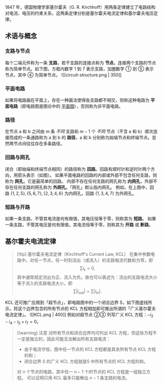 1847 年，德国物理学家基尔霍夫（G. R. Kirchhoff）用两条定律建立了电路结构对电流、电压的约束关系，这两条定律分别是基尔霍夫电流定律和基尔霍夫电压定律。
## 术语与概念
### 支路与节点
每个二端元件称为一条 **支路**，若干支路的连接点称为 **节点**。连接两个支路的节点称为简单节点。如下图，方框内数字 1 到 7 表示支路，加圈数字 ① 到 ⑤ 表示节点，其中 ④ 为简单节点。
![[circuit-structure.png | 350]]
### 平面电路
如果将电路画在平面上，存在一种画法使得各支路都不相交，则称这种电路为 **平面电路**（即电路图是图论中的 [平面图](https://en.wikipedia.org/wiki/Planar_graph)），否则称为非平面电路。
### 路径
在节点 a 和 b 之间由 $m$ 条 *不同* 支路和 $m-1$ 个 *不同* 节点（不含 a 和 b）顺次连接而成的一条通路称为 a 到 b 的 **路径**，a 和 b 分别称为始端节点和终端节点。显然两节点间往往存在多条路径。
### 回路与网孔
闭合（即始端和终端节点相同）的路径称为 **回路**。回路有顺时针和逆时针两个方向，用箭头表示（如图）。
如果平面电路的回路的内部或外部不包含任何支路，则称为 **网孔**，它是最简单的回路。
内部不存在任何支路的网孔称为 **内网孔**，外部不存在任何支路的网孔称为 **外网孔**。「网孔」默认指内网孔。
例如，在上图中，回路 $\{1,2,5\},\{5,6,7\},\{2,3,4,6\}$ 为内网孔，回路 $\{1,3,4,7\}$ 为外网孔。
### 短路与开路
如果一条支路，不管其电流是何有限值，其电压恒等于零，则称其为 **短路**。
如果一条支路，不管其电压是何有限值，其电流恒等于零，则称其为 **开路** 或 **断路**。
## 基尔霍夫电流定律
> [!tip] 基尔霍夫电流定律（Kirchhoff's Current Law, KCL）
> 在集中参数电路中，对任一节点，任一时刻流出（或流入）的支路电流代数和为零，即 $$\sum\limits i_k=0,$$其中通常规定流出为正、流入为负。故也可以表述为：流出的支路电流大小等于流入的支路电流大小，即 $$\sum\limits |i _{\mathrm{out}}|=\sum\limits |i _{\mathrm{in}}|.$$

KCL 还可推广应用到「超节点」，即电路图中的一个闭合边界 $\mathrm{S}$，如下图虚线所示。将这个边界包含的所有节点的 KCL 方程相加即可推出所谓的「广义基尔霍夫电流定律」。
![[KCL.png | 400]]
例如对超节点 ②③ 列写广义 KCL 方程：$-i_2-i_4-i_5+i_7=0$。
> [!warning] 注意
> 对所有节点和闭合边界均可列出 KCL 方程，但这些方程不一定是独立的，因此可能无法解出所有支路电流：
> - 由于电流守恒，图中任一节点的 KCL 方程都是其余所有节点 KCL 方程的和；
> - 闭合边界 $\mathrm{S}$ 的广义 KCL 方程就是$\mathrm{S}$ 中所有节点的 KCL 方程的和。
> 
> 对 $n$ 个节点的电路，其中任一 $n-1$ 个的节点的 KCL 方程是一组独立方程。
> 可以证明只用 KCL 最多只能解出 $n-1$ 条支路的电流。

